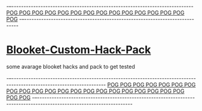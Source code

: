 -–---------------------------------------------------------------------------
[POG POG POG POG POG POG POG POG POG POG POG POG POG POG POG](#)
-–---------------------------------------------------------------------------

# <h1>[Blooket-Custom-Hack-Pack](#)</h1>
some avarage blooket hacks and pack to get tested

-–---------------------------------------------------------------------------------------------------------------------
[POG POG POG POG POG POG POG POG POG POG POG POG POG POG POG POG POG POG POG POG POG POG POG](#)
-–---------------------------------------------------------------------------------------------------------------------
